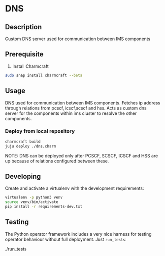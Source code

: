 <!--
 Copyright 2020 Tata Elxsi

 Licensed under the Apache License, Version 2.0 (the License); you may
 not use this file except in compliance with the License. You may obtain
 a copy of the License at

         http://www.apache.org/licenses/LICENSE-2.0

 Unless required by applicable law or agreed to in writing, software
 distributed under the License is distributed on an AS IS BASIS, WITHOUT
 WARRANTIES OR CONDITIONS OF ANY KIND, either express or implied. See the
 License for the specific language governing permissions and limitations
 under the License.

 For those usages not covered by the Apache License, Version 2.0 please
 contact: canonical@tataelxsi.onmicrosoft.com

 To get in touch with the maintainers, please contact:
 canonical@tataelxsi.onmicrosoft.com
-->

# DNS

## Description

Custom DNS server used for communication between IMS components

## Prerequisite

1. Install Charmcraft

```bash
sudo snap install charmcraft --beta
```

## Usage

DNS used for communication between IMS components. Fetches ip address through
relations from pcscf, icscf,scscf and hss. Acts as custom dns server for the
components within ims cluster to resolve the other components.

### Deploy from local repository

```bash
charmcraft build
juju deploy ./dns.charm
```

NOTE: DNS can be deployed only after PCSCF, SCSCF, ICSCF and HSS are up because
of relations configured between these.

## Developing

Create and activate a virtualenv with the development requirements:

```bash
virtualenv -p python3 venv
source venv/bin/activate
pip install -r requirements-dev.txt
```

## Testing

The Python operator framework includes a very nice harness for testing
operator behaviour without full deployment. Just `run_tests`:

./run_tests
